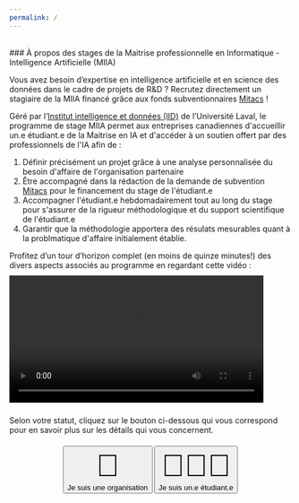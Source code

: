 ```yaml
---
permalink: /
---
```


<br>
### À propos des stages de la Maitrise professionnelle en Informatique - Intelligence Artificielle (MIIA)

Vous avez besoin d’expertise en intelligence artificielle et en science des données dans le cadre de projets de R&D ? Recrutez directement un stagiaire de la MIIA financé grâce aux fonds subventionnaires [Mitacs](https://www.mitacs.ca/fr/programmes/acceleration) !

Géré par l’[Institut intelligence et données (IID)](https://iid.ulaval.ca) de l’Université Laval, le programme de stage MIIA permet aux entreprises canadiennes d'accueillir un.e étudiant.e de la Maitrise en IA et d'accéder à un soutien offert par des professionnels de l'IA afin de : 
1. Définir précisément un projet grâce à une analyse personnalisée du besoin d'affaire de l'organisation partenaire
2. Être accompagné dans la rédaction de la demande de subvention [Mitacs](https://www.mitacs.ca/fr/programmes/acceleration) pour le financement du stage de l'étudiant.e
3. Accompagner l'étudiant.e hebdomadairement tout au long du stage pour s'assurer de la rigueur méthodologique et du support scientifique de l'étudiant.e
4. Garantir que la méthodologie apportera des résulats mesurables quant à la problmatique d'affaire initialement établie.


Profitez d’un tour d’horizon complet (en moins de quinze minutes!) des divers aspects associés au programme en regardant cette vidéo : 
<video style="text-align:center;width: 90%; margin: 10px 0" controls src="https://youtu.be/gj4ueVBdlWw" type="video/mp4">
Your browser does not support the video tag.
</video>

Selon votre statut, cliquez sur le bouton ci-dessous qui vous correspond pour en savoir plus sur les détails qui vous concernent. 

<h4 style="text-align:center;">
    <button type="button" href="{{ '/pages/part.html' | relative_url }}"><div style="font-size: 55px;">🏢</div> Je suis une organisation</button>
    <button type="button" href="{{ '/pages/etu.html' | relative_url }}"><div style="font-size: 55px;">👩🏻‍🎓</div> Je suis un.e étudiant.e</button>
</h4>


